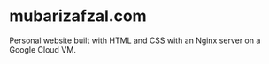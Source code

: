 # mubarizafzal.com

Personal website built with HTML and CSS with an Nginx server on a Google Cloud VM.

